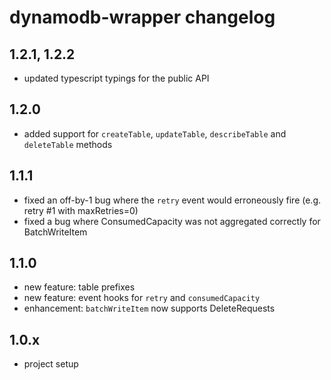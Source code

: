 # dynamodb-wrapper changelog

## 1.2.1, 1.2.2

- updated typescript typings for the public API

## 1.2.0

- added support for `createTable`, `updateTable`, `describeTable` and `deleteTable` methods

## 1.1.1

- fixed an off-by-1 bug where the `retry` event would erroneously fire (e.g. retry #1 with maxRetries=0)
- fixed a bug where ConsumedCapacity was not aggregated correctly for BatchWriteItem

## 1.1.0

- new feature: table prefixes
- new feature: event hooks for `retry` and `consumedCapacity`
- enhancement: `batchWriteItem` now supports DeleteRequests

## 1.0.x

- project setup